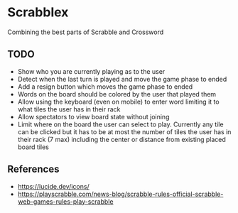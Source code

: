 # Scrabblex

Combining the best parts of Scrabble and Crossword

## TODO

- Show who you are currently playing as to the user
- Detect when the last turn is played and move the game phase to ended
- Add a resign button which moves the game phase to ended
- Words on the board should be colored by the user that played them
- Allow using the keyboard (even on mobile) to enter word limiting it to what tiles the user has in their rack
- Allow spectators to view board state without joining
- Limit where on the board the user can select to play. Currently any tile can be clicked but it has to be at most the number of tiles the user has in their rack (7 max) including the center or distance from existing placed board tiles

## References

- <https://lucide.dev/icons/>
- <https://playscrabble.com/news-blog/scrabble-rules-official-scrabble-web-games-rules-play-scrabble>
